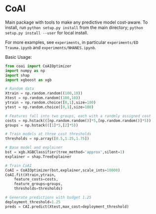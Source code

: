 # CoAI

Main package with tools to make any predictive model cost-aware.
To install, run `python setup.py install` from the main directory; `python setup.py install --user` for local install.

For more examples, see `experiments`, in particular `experiments/ED Trauma.ipynb` and `experiments/NHANES.ipynb`.

Basic Usage:
```python
from coai import CoAIOptimizer
import numpy as np
import shap
import xgboost as xgb

# Random data
Xtrain = np.random.random((100,10))
Xtest = np.random.random((100,10))
ytrain = np.random.choice([0,1],size=100)
ytest = np.random.choice([0,1],size=100)

# Features fall into two groups, each with a randmly assigned cost
costs = np.hstack(([np.random.random()]*5,[np.random.random()]*5))
groups = np.hstack(([1]*5,[2]*5))

# Train models at three cost thresholds
thresholds = np.array([0.5,1.25,1.75])

# Base model and explainer
bst = xgb.XGBClassifier(tree_method='approx',silent=1)
explainer = shap.TreeExplainer

# Train CoAI
CoAI = CoAIOptimizer(bst,explainer,scale_ints=10000)
CoAI.fit(Xtrain,ytrain,
    feature_costs=costs,
    feature_groups=groups,
    thresholds=thresholds)

# Generate predictions with budget 1.25
deployment_threshold=1.25
preds = CAI.predict(Xtest,max_cost=deployment_threshold)
```
